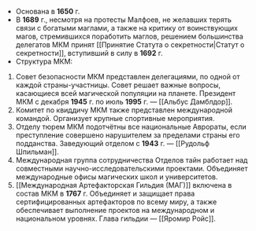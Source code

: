- Основана в **1650** г.
- В **1689** г., несмотря на протесты Малфоев, не желавших терять связи с богатыми маглами, а также на критику от воинствующих магов, стремившихся поработить маглов, решением большинства делегатов МКМ принят [[Принятие Статута о секретности|Статут о секретности]], вступивший в силу в **1692** г.
- Структура МКМ:
1) Совет безопасности МКМ представлен делегациями, по одной от каждой страны-участницы. Совет решает важные вопросы, касающиеся всей магической популяции на планете. Президент МКМ с декабря **1945** г. по июль **1995** г. — [[Альбус Дамблдор]].
2) Комитет по квиддичу МКМ также представлен международной командой. Организует крупные спортивные мероприятия.
3) Отделу тюрем МКМ подотчётны все национальные Аврораты, если преступление совершено нарушителем за пределами страны его подданства. Заведующий отделом с **1943** г. — [[Рудольф Шпильман]].
4) Международная группа сотрудничества Отделов тайн работает над совместными научно-исследовательскими проектами. Объединяет международные офисы магических школ и университетов.
5) [[Международная Артефакторская Гильдия (МАГ)]] включена в состав МКМ в **1767** г. Объединяет и защищает права сертифицированных артефакторов по всему миру, а также обеспечивает выполнение проектов на международном и национальном уровнях. Глава гильдии — [[Яромир Ройс]].